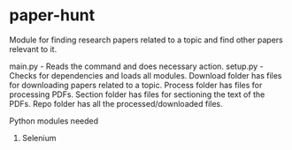 # paper-hunt
Module for finding research papers related to a topic and find other papers relevant to it.

main.py - Reads the command and does necessary action.
setup.py - Checks for dependencies and loads all modules.
Download folder has files for downloading papers related to a topic.
Process folder has files for processing PDFs.
Section folder has files for sectioning the text of the PDFs.
Repo folder has all the processed/downloaded files.



Python modules needed
1) Selenium